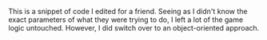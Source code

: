 This is a snippet of code I edited for a friend. Seeing as I didn't know the exact parameters of what they were trying to do, I left a lot of the game logic untouched. However, I did switch over to an object-oriented approach.
